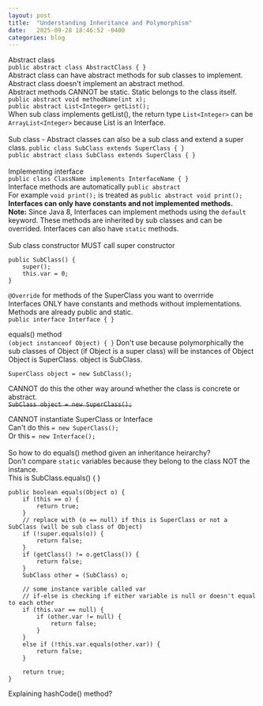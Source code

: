 ```yaml
---
layout: post
title:  "Understanding Inheritance and Polymorphism"
date:   2025-09-28 18:46:52 -0400
categories: blog
---
```

Abstract class<br>
`public abstract class AbstractClass { }`<br>
Abstract class can have abstract methods for sub classes to implement. Abstract class doesn't implement an abstract method.<br>
Abstract methods CANNOT be static. Static belongs to the class itself. 
`public abstract void methodName(int x);`<br>
`public abstract List<Integer> getList();`<br>
When sub class implements getList(), the return type `List<Integer>` can be `ArrayList<Integer>` because List is an Interface.
<br><br>
Sub class - Abstract classes can also be a sub class and extend a super class.
`public class SubClass extends SuperClass { }`<br>
`public abstract class SubClass extends SuperClass { }`
<br><br>
Implementing interface<br>
`public class ClassName implements InterfaceName { }`
<br> Interface methods are automatically `public abstract`
<br> For example `void print();` is treated as `public abstract void print();`<br>
**Interfaces can only have constants and not implemented methods.** <br>
**Note:** Since Java 8, Interfaces can implement methods using the `default` keyword. These methods are inherited by sub classes and can be overrided.
Interfaces can also have `static` methods.
<br>
<br>
Sub class constructor MUST call super constructor
```
public SubClass() {
    super();
    this.var = 0;
}
```

`@Override` for methods of the SuperClass you want to overrride
<br>
Interfaces ONLY have constants and methods without implementations.<br>
Methods are already public and static.<br>
`public interface Interface { }`

equals() method<br>
`(object instanceof Object) { }` Don't use because polymorphically the sub classes of Object (if Object is a super class) will be instances of Object
<br>Object is SuperClass. object is SubClass.

`SuperClass object = new SubClass();`

CANNOT do this the other way around whether the class is concrete or abstract.<br>
~~`SubClass object = new SuperClass();`~~

CANNOT instantiate SuperClass or Interface<br>
Can't do this `= new SuperClass();`<br>
Or this `= new Interface();`<br>
<br>
So how to do equals() method given an inheritance heirarchy?<br>
Don't compare `static` variables because they belong to the class NOT the instance.<br>
This is SubClass.equals() { }
```
public boolean equals(Object o) {
    if (this == o) {
		return true; 
    }
    // replace with (o == null) if this is SuperClass or not a SubClass (will be sub class of Object)
	if (!super.equals(o)) {
		return false;
    }
	if (getClass() != o.getClass()) {
        return false;
    }
    SubClass other = (SubClass) o;

    // some instance varible called var
    // if-else is checking if either variable is null or doesn't equal to each other
    if (this.var == null) {
        if (other.var != null) {
            return false;
        }
    } 
    else if (!this.var.equals(other.var)) {
        return false;
    }

    return true;
}
```

Explaining hashCode() method?